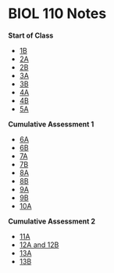 # BIOL 110 Notes

**Start of Class**

* [1B](./1B.html)  
* [2A](./2A.html)  
* [2B](./2B.html)  
* [3A](./3A.html)  
* [3B](./3B.html)  
* [4A](./4A.html)  
* [4B](./4B.html)  
* [5A](./5A.html)  

**Cumulative Assessment 1**

* [6A](./6A.html)
* [6B](./6B.html)
* [7A](./7A.html)
* [7B](./7B.html)
* [8A](./8A.html)
* [8B](./8B.html)
* [9A](./9A.html)
* [9B](./9B.html)
* [10A](./10A.html)

**Cumulative Assessment 2**

* [11A](./11A.html)
* [12A and 12B](./12A.html)
* [13A](./13A.html)
* [13B](./13B.html)
